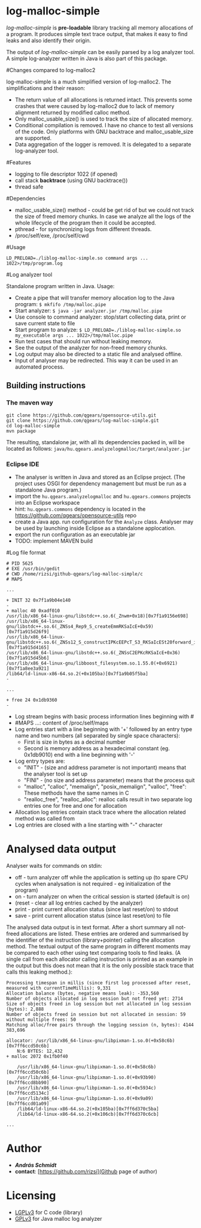 log-malloc-simple
=================

*log-malloc-simple* is **pre-loadable** library tracking all  memory allocations of a program. It produces simple text trace output, that makes it easy to find leaks and also identify their origin.

The output of *log-malloc-simple* can be easily parsed by a log analyzer tool. A simple log-analyzer written in Java is also part of this package.

#Changes compared to log-malloc2

log-malloc-simple is a much simplified version of log-malloc2. The simplifications and their reason:

- The return value of all allocations is returned intact. This prevents some crashes that were caused by log-malloc2 due to lack of memory alignment returned by modified calloc method.
- Only malloc_usable_size() is used to track the size of allocated memory.
- Conditional compilation is removed. I have no chance to test all versions of the code. Only platforms with GNU backtrace and malloc_usable_size are supported.
- Data aggregation of the logger is removed. It is delegated to a separate log-analyzer tool.

#Features

- logging to file descriptor 1022 (if opened)
- call stack **backtrace** (using GNU backtrace())
- thread safe

#Dependencies

- malloc_usable_size() method - could be get rid of but we could not track the size of freed memory chunks. In case we analyze all the logs of the whole lifecycle of the program then it could be accepted.
- pthread - for synchronizing logs from different threads.
- /proc/self/exe, /proc/self/cwd

#Usage

`LD_PRELOAD=./liblog-malloc-simple.so command args ... 1022>/tmp/program.log`

#Log analyzer tool

Standalone program written in Java. Usage:

- Create a pipe that will transfer memory allocation log to the Java program: `$ mkfifo /tmp/malloc.pipe`
- Start analyzer: `$ java -jar analyzer.jar /tmp/malloc.pipe`
- Use console to command analyzer: stop/start collecting data, print or save current state to file
- Start program to analyze: `$ LD_PRELOAD=./liblog-malloc-simple.so my_executable args ... 1022>/tmp/malloc.pipe`
- Run test cases that should run without leaking memory.
- See the output of the analyzer for non-freed memory chunks.
- Log output may also be directed to a static file and analysed offline.
- Input of analyser may be redirected. This way it can be used in an automated process.

## Building instructions

### The maven way

```
git clone https://github.com/qgears/opensource-utils.git
git clone https://github.com/qgears/log-malloc-simple.git
cd log-malloc-simple
mvn package
```
The resulting, standalone jar, with all its dependencies packed in, will be located as follows:
`java/hu.qgears.analyzelogmalloc/target/analyzer.jar`

### Eclipse IDE
- The analyser is written in Java and stored as an Eclipse project. (The project uses OSGI for dependency management but must be run as a standalone Java program.)
- import the `hu.qgears.analyzelogmalloc` and `hu.qgears.commons` projects into an Eclipse workspace
 - hint: `hu.qgears.commons` dependency is located in the  https://github.com/qgears/opensource-utils repo
- create a Java app. run configuration for the `Analyze` class. Analyser may be used by launching inside Eclipse as a standalone applocation.
- export the run configuration as an executable jar
- TODO: implement MAVEN build

#Log file format

```
# PID 5625
# EXE /usr/bin/gedit
# CWD /home/rizsi/github-qgears/log-malloc-simple/c
# MAPS

...

+ INIT 32 0x7f1a9b04e140
-
+ malloc 40 0xadf010
/usr/lib/x86_64-linux-gnu/libstdc++.so.6(_Znwm+0x18)[0x7f1a9156e698]
/usr/lib/x86_64-linux-gnu/libstdc++.so.6(_ZNSs4_Rep9_S_createEmmRKSaIcE+0x59)[0x7f1a915d26f9]
/usr/lib/x86_64-linux-gnu/libstdc++.so.6(_ZNSs12_S_constructIPKcEEPcT_S3_RKSaIcESt20forward_iterator_tag+0x35)[0x7f1a915d4165]
/usr/lib/x86_64-linux-gnu/libstdc++.so.6(_ZNSsC2EPKcRKSaIcE+0x36)[0x7f1a915d45b6]
/usr/lib/x86_64-linux-gnu/libboost_filesystem.so.1.55.0(+0x6921)[0x7f1a8ee3a921]
/lib64/ld-linux-x86-64.so.2(+0x105ba)[0x7f1a9b05f5ba]
-

...

+ free 24 0x1db9360
-
```

* Log stream begins with basic process information lines beginning with #
* #MAPS ...: content of /proc/self/maps
* Log entries start with a line beginning with '+' followed by an entry type name and two numbers (all separated by single space characters):
    * First is size in bytes as a decimal number
    * Second is memory address as a hexadecimal constant (eg. 0x1db9010)
end with a line beginning with '-'
* Log entry types are:
    * "INIT" - (size and address parameter is not important) means that the analyser tool is set up
    * "FINI" - (no size and address parameter) means that the process quit
    * "malloc", "calloc", "memalign", "posix_memalign", "valloc", "free": These methods have the same names in C
    * "realloc_free", "realloc_alloc": realloc calls result in two separate log entries one for free and one for allocation
* Allocation log entries contain stack trace where the allocation related method was called from
* Log entries are closed with a line starting with "-" character

# Analysed data output

Analyser waits for commands on stdin:

 * off - turn analyzer off while the application is setting up (to spare CPU cycles when analysation is not required - eg initialization of the program)
 * on - turn analyzer on when the critical session is started (default is on)
 * (reset - clear all log entries cached by the analyzer)
 * print - print current allocation status (since last reset/on) to stdout
 * save <filename> - print current allocation status (since last reset/on) to file

The analysed data output is in text format. After a short summary all not-freed allocations are listed. These entries are ordered and summarised by the identifier of the instruction (library+pointer) calling the allocation method. The textual output of the same program in different moments may be compared to each other using text comparing tools to find leaks. (A single call from each allocator calling instruction is printed as an example in the output but this does not mean that it is the only possible stack trace that calls this leaking method.):

```
Processing timespan in millis (since first log processed after reset, measured with currentTimeMillis): 9,331
Allocation balance (bytes, negative means leak): -353,560
Number of objects allocated in log session but not freed yet: 2714
Size of objects freed in log session but not allocated in log session (bytes): 2,888
Number of objects freed in session but not allocated in session: 59 without multiple frees: 50
Matching alloc/free pairs through the logging session (n, bytes): 4144 383,696

allocator: /usr/lib/x86_64-linux-gnu/libpixman-1.so.0(+0x58c6b)[0x7ff6ccd50c6b]
	N:6 BYTES: 12,432
+ malloc 2072 0x1fb0f40

	/usr/lib/x86_64-linux-gnu/libpixman-1.so.0(+0x58c6b)[0x7ff6ccd50c6b]
	/usr/lib/x86_64-linux-gnu/libpixman-1.so.0(+0x93b90)[0x7ff6ccd8bb90]
	/usr/lib/x86_64-linux-gnu/libpixman-1.so.0(+0x5934c)[0x7ff6ccd5134c]
	/usr/lib/x86_64-linux-gnu/libpixman-1.so.0(+0x9a09)[0x7ff6ccd01a09]
	/lib64/ld-linux-x86-64.so.2(+0x105ba)[0x7ff6d370c5ba]
	/lib64/ld-linux-x86-64.so.2(+0x106cb)[0x7ff6d370c6cb]

...

```

# Author

- ***András Schmidt***
 - **contact**: [https://github.com/rizsi](Github page of author)

# Licensing

* [LGPLv3](https://www.gnu.org/licenses/lgpl.html) for C code (library)
* [GPLv3](https://www.gnu.org/licenses/gpl.html) for Java malloc log analyzer

